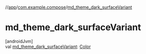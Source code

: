 //[app](../../index.md)/[com.example.compose](index.md)/[md_theme_dark_surfaceVariant](md_theme_dark_surface-variant.md)

# md_theme_dark_surfaceVariant

[androidJvm]\
val [md_theme_dark_surfaceVariant](md_theme_dark_surface-variant.md): [Color](https://developer.android.com/reference/kotlin/androidx/compose/ui/graphics/Color.html)
